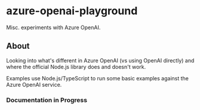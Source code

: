 # azure-openai-playground

Misc. experiments with Azure OpenAI.

## About

Looking into what's different in Azure OpenAI (vs using OpenAI directly)
and where the official Node.js library does and doesn't work.

Examples use Node.js/TypeScript to run some basic examples against the
Azure OpenAI service.

### Documentation in Progress
